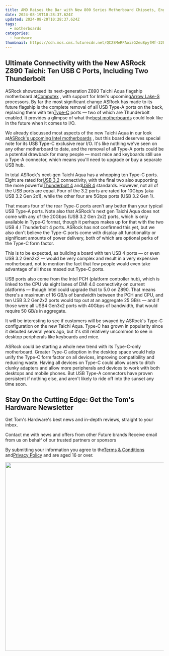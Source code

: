 ```yaml
---
title: AMD Raises the Bar with New 800 Series Motherboard Chipsets, Engineered for Next-Gen Ryzen 9000 CPUs – The Ultimate Competition With Intel
date: 2024-08-19T10:28:37.624Z
updated: 2024-08-20T10:28:37.624Z
tags:
  - motherboards
categories:
  - hardware
thumbnail: https://cdn.mos.cms.futurecdn.net/QC2SMeRFAoizG2euBpyfMf-320-80.jpg
---
```


## Ultimate Connectivity with the New ASRock Z890 Taichi: Ten USB C Ports, Including Two Thunderbolt

ASRock showcased its next-generation Z890 Taichi Aqua flagship motherboard at[Computex](https://tools.techidaily.com) , with support for Intel's upcoming[Arrow Lake-S](https://tools.techidaily.com) processors. By far the most significant change ASRock has made to its future flagship is the complete removal of all USB Type-A ports on the back, replacing them with ten[Type-C](https://tools.techidaily.com) ports — two of which are Thunderbolt enabled. It provides a glimpse of what the[best motherboards](https://tools.techidaily.com) could look like in the future when it comes to I/O.  
  
 We already discussed most aspects of the new Taichi Aqua in our look at[ASRock's upcoming Intel motherboards](https://tools.techidaily.com) , but this board deserves special note for its USB Type-C exclusive rear I/O. It's like nothing we've seen on any other motherboard to date, and the removal of all Type-A ports could be a potential drawback for many people — most mice and keyboards still use a Type-A connector, which means you'll need to upgrade or buy a separate USB hub.  
  
 In total ASRock's next-gen Taichi Aqua has a whopping ten Type-C ports. Eight are rated for[USB 3.2](https://tools.techidaily.com) connectivity, with the final two also supporting the more powerful[Thunderbolt 4](https://tools.techidaily.com) and[USB 4](https://tools.techidaily.com) standards. However, not all of the USB ports are equal. Four of the 3.2 ports are rated for 10Gbps (aka USB 3.2 Gen 2x1), while the other four are 5Gbps ports (USB 3.2 Gen 1).  
  
 That means four of the rear Type-C ports aren't any better than your typical USB Type-A ports. Note also that ASRock's next gen Taichi Aqua does not come with any of the 20Gbps (USB 3.2 Gen 2x2) ports, which is only available in Type-C format, though it perhaps makes up for that with the two USB 4 / Thunderbolt 4 ports. ASRock has not confirmed this yet, but we also don't believe the Type-C ports come with display alt functionality or significant amounts of power delivery, both of which are optional perks of the Type-C form factor.  
  
 This is to be expected, as building a board with ten USB 4 ports — or even USB 3.2 Gen2x2 — would be very complex and result in a very expensive motherboard, not to mention the fact that few people would even take advantage of all those maxed out Type-C ports.  
  
 USB ports also come from the Intel PCH (platform controller hub), which is linked to the CPU via eight lanes of DMI 4.0 connectivity on current platforms — though Intel could upgrade that to 5.0 on Z890\. That means there's a maximum of 16 GB/s of bandwidth between the PCH and CPU, and ten USB 3.2 Gen2x2 ports would top out at an aggregate 25 GB/s — and if those were all USB4 Gen3x2 ports with 40Gbps of bandwidth, that would require 50 GB/s in aggregate.  
  
 It will be interesting to see if customers will be swayed by ASRock's Type-C configuration on the new Taichi Aqua. Type-C has grown in popularity since it debuted several years ago, but it's still relatively uncommon to see in desktop peripherals like keyboards and mice.  
  
 ASRock could be starting a whole new trend with its Type-C-only motherboard. Greater Type-C adoption in the desktop space would help unify the Type-C form factor on all devices, improving compatibility and reducing waste. Having all devices on Type-C could allow users to ditch clunky adapters and allow more peripherals and devices to work with both desktops and mobile phones. But USB Type-A connectors have proven persistent if nothing else, and aren't likely to ride off into the sunset any time soon.

## Stay On the Cutting Edge: Get the Tom's Hardware Newsletter

 Get Tom's Hardware's best news and in-depth reviews, straight to your inbox.

 Contact me with news and offers from other Future brands  Receive email from us on behalf of our trusted partners or sponsors

 By submitting your information you agree to the[Terms & Conditions](https://futureplc.com/terms-conditions/) and[Privacy Policy](https://futureplc.com/privacy-policy/) and are aged 16 or over.

<ins class="adsbygoogle"
     style="display:block"
     data-ad-format="autorelaxed"
     data-ad-client="ca-pub-7571918770474297"
     data-ad-slot="1223367746"></ins>



<ins class="adsbygoogle"
     style="display:block"
     data-ad-client="ca-pub-7571918770474297"
     data-ad-slot="8358498916"
     data-ad-format="auto"
     data-full-width-responsive="true"></ins>



<!-- affiliate ads begin -->
<a href="https://appsumo.8odi.net/c/5597632/2068407/7443" target="_top" id="2068407"><img src="//a.impactradius-go.com/display-ad/7443-2068407" border="0" alt="" width="1200" height="600"/></a><img height="0" width="0" src="https://appsumo.8odi.net/i/5597632/2068407/7443" style="position:absolute;visibility:hidden;" border="0" />
<!-- affiliate ads end -->